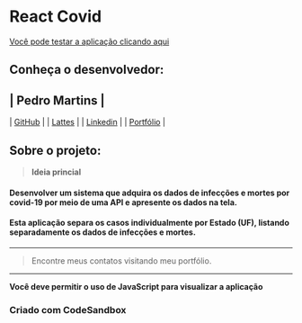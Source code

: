 # React Covid

[Você pode testar a aplicação clicando aqui](https://react-covid-seven.vercel.app)

## Conheça o desenvolvedor:

| Pedro Martins |
---------------
| [GitHub](https://github.com/originwolf) |
| [Lattes](http://lattes.cnpq.br/8655373056969189) |
| [Linkedin](https://www.linkedin.com/in/pedro-martins-dev) |
| [Portfólio](https://pedromartins.dev) |

## Sobre o projeto:

> **Ideia princial**
#### Desenvolver um sistema que adquira os dados de infecções e mortes por covid-19 por meio de uma API e apresente os dados na tela.

#### Esta aplicação separa os casos individualmente por Estado (UF), listando separadamente os dados de infecções e mortes.

---

> Encontre meus contatos visitando meu portfólio.

---

**Você deve permitir o uso de JavaScript para visualizar a aplicação**

### Criado com CodeSandbox
